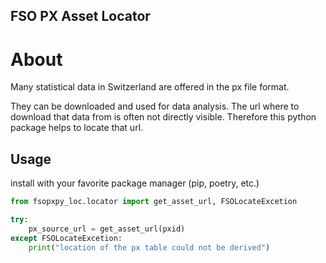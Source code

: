 ## FSO PX Asset Locator

# About

Many statistical data in Switzerland are offered in the px file format.

They can be downloaded and used for data analysis.
The url where to download that data from is often not directly visible.
Therefore this python package helps to locate that url.

## Usage

install with your favorite package manager (pip, poetry, etc.)

```python
from fsopxpy_loc.locator import get_asset_url, FSOLocateExcetion

try:
    px_source_url = get_asset_url(pxid)
except FSOLocateExcetion:
    print("location of the px table could not be derived")
```

